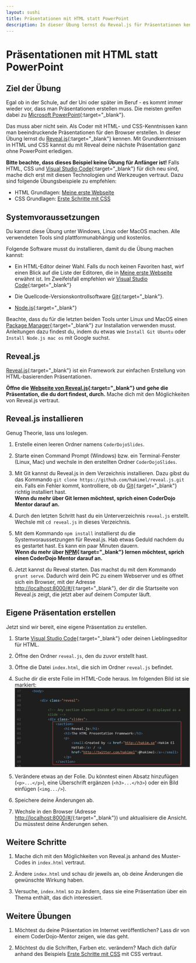 ```yaml
---
layout: sushi
title: Präsentationen mit HTML statt PowerPoint
description: In dieser Übung lernst du Reveal.js für Präsentationen kennen 
---
```


# Präsentationen mit HTML statt PowerPoint

## Ziel der Übung

Egal ob in der Schule, auf der Uni oder später im Beruf - es kommt immer wieder vor, dass man Präsentationen erstellen muss. Die meisten greifen dabei zu [Microsoft PowerPoint](https://products.office.com/de-at/powerpoint){:target="_blank"}.

Das muss aber nicht sein. Als Coder mit HTML- und CSS-Kenntnissen kann man beeindruckende Präsentationen für den Browser erstellen. In dieser Übung lernst du [Reveal.js](http://lab.hakim.se/reveal-js/){:target="_blank"} kennen. Mit Grundkenntnissen in HTML und CSS kannst du mit Reveal deine nächste Präsentation ganz ohne PowerPoint erledigen.

**Bitte beachte, dass dieses Beispiel keine Übung für Anfänger ist!** Falls HTML, CSS und [Visual Studio Code](https://code.visualstudio.com/ "Homepage von Visual Studio Code"){:target="_blank"} für dich neu sind, mache dich erst mit diesen Technologien und Werkzeugen vertraut. Dazu sind folgende Übungsbeispiele zu empfehlen:

* HTML Grundlagen: [Meine erste Webseite](http://coderdojo-linz.github.io/trainingsanleitungen/web/html-meine-erste-webseite.html)
* CSS Grundlagen: [Erste Schritte mit CSS](http://coderdojo-linz.github.io/trainingsanleitungen/web/erste-schritte-mit-css.html)


## Systemvoraussetzungen

Du kannst diese Übung unter Windows, Linux oder MacOS machen. Alle verwendeten Tools sind plattformunabhängig und kostenlos.

Folgende Software musst du installieren, damit du die Übung machen kannst:

* Ein HTML-Editor deiner Wahl. Falls du noch keinen Favoriten hast, wirf einen Blick auf die Liste der Editoren, die in [Meine erste Webseite](http://coderdojo-linz.github.io/trainingsanleitungen/web/html-meine-erste-webseite.html) erwähnt ist. Im Zweifelsfall empfehlen wir [Visual Studio Code](https://code.visualstudio.com/ "Homepage von Visual Studio Code"){:target="_blank"}

* Die Quellcode-Versionskontrollsoftware [Git](https://git-scm.com/downloads){:target="_blank"}.

* [Node.js](https://nodejs.org/ "Node.js Homepage"){:target="_blank"}

Beachte, dass du für die letzten beiden Tools unter Linux und MacOS einen [Package Manager](https://de.wikipedia.org/wiki/Paketverwaltung "Mehr über Paketverwaltung auf Wikipedia nachlesen"){:target="_blank"} zur Installation verwenden musst. Anleitungen dazu findest du, indem du etwas wie `Install Git Ubuntu` oder `Install Node.js mac os` mit Google suchst.


## Reveal.js

[Reveal.js](http://lab.hakim.se/reveal-js/){:target="_blank"} ist ein Framework zur einfachen Erstellung von HTML-basierenden Präsentationen. 

**Öffne die [Webseite von Reveal.js](http://lab.hakim.se/reveal-js/){:target="_blank"} und gehe die Präsentation, die du dort findest, durch.** Mache dich mit den Möglichkeiten von Reveal.js vertraut.


## Reveal.js installieren

Genug Theorie, lass uns loslegen.

1. Erstelle einen leeren Ordner namens `CoderDojoSlides`.

2. Starte einen Command Prompt (Windows) bzw. ein Terminal-Fenster (Linux, Mac) und wechsle in den erstellten Ordner `CoderDojoSlides`.

4. Mit Git kannst du Reveal.js in dem Verzeichnis installieren. Dazu gibst du das Kommando `git clone https://github.com/hakimel/reveal.js.git` ein. Falls ein Fehler kommt, kontrolliere, ob du [Git](https://git-scm.com/downloads){:target="_blank"} richtig installiert hast.<br/>
**Wenn du mehr über Git lernen möchtest, sprich einen CoderDojo Mentor darauf an.**

5. Durch den letzten Schritt hast du ein Unterverzeichnis `reveal.js` erstellt. Wechsle mit `cd reveal.js` in dieses Verzeichnis.

6. Mit dem Kommando `npm install` installierst du die Systemvoraussetzungen für Reveal.js. Hab etwas Geduld nachdem du es gestartet hast. Es kann ein paar Minuten dauern.<br/>
**Wenn du mehr über [NPM](https://www.npmjs.com/){:target="_blank"} lernen möchtest, sprich einen CoderDojo Mentor darauf an.**

7.  Jetzt kannst du Reveal starten. Das machst du mit dem Kommando `grunt serve`. Dadurch wird dein PC zu einem Webserver und es öffnet sich ein Browser, mit der Adresse [http://localhost:8000/#/](http://localhost:8000/#/){:target="_blank"}, der dir die Startseite von Reveal.js zeigt, die jetzt aber auf deinem Computer läuft.


## Eigene Präsentation erstellen

Jetzt sind wir bereit, eine eigene Präsentation zu erstellen.

1. Starte [Visual Studio Code](https://code.visualstudio.com/ "Homepage von Visual Studio Code"){:target="_blank"} oder deinen Lieblingseditor für HTML.

2. Öffne den Ordner `reveal.js`, den du zuvor erstellt hast.

3. Öffne die Datei `index.html`, die sich im Ordner `reveal.js` befindet.

4. Suche dir die erste Folie im HTML-Code heraus. Im folgenden Bild ist sie markiert:<br/>
![Reveal.js Slide in Visual Studio Code](html-praesentationen/reveal-slide-in-visual-studio-code.png)

5. Verändere etwas an der Folie. Du könntest einen Absatz hinzufügen (`<p>...</p>`), eine Überschrift ergänzen (`<h3>...</h3>`) oder ein Bild einfügen (`<img.../>`).

6. Speichere deine Änderungen ab.

7. Wechsle in den Browser (Adresse [http://localhost:8000/#/](http://localhost:8000/#/){:target="_blank"}) und aktualisiere die Ansicht. Du müsstest deine Änderungen sehen. 


## Weitere Schritte

1. Mache dich mit den Möglichkeiten von Reveal.js anhand des Muster-Codes in `index.html` vertraut.

2. Ändere `index.html` und schau dir jeweils an, ob deine Änderungen die gewünschte Wirkung haben.

3. Versuche, `index.html` so zu ändern, dass sie eine Präsentation über ein Thema enthält, das dich interessiert.  


## Weitere Übungen

1. Möchtest du deine Präsentation im Internet veröffentlichen? Lass dir von einem CoderDojo-Mentor zeigen, wie das geht.

2. Möchtest du die Schriften, Farben etc. verändern? Mach dich dafür anhand des Beispiels [Erste Schritte mit CSS](/trainingsanleitungen/web/erste-schritte-mit-css.html) mit CSS vertraut.
